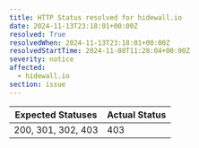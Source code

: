 ```yaml
---
title: HTTP Status resolved for hidewall.io
date: 2024-11-13T23:18:01+00:00Z
resolved: True
resolvedWhen: 2024-11-13T23:18:01+00:00Z
resolvedStartTime: 2024-11-08T11:28:04+00:00Z
severity: notice
affected:
  - hidewall.io
section: issue
---
```


| Expected Statuses | Actual Status  |
|-------------------|----------------|
| 200, 301, 302, 403 | 403 |
